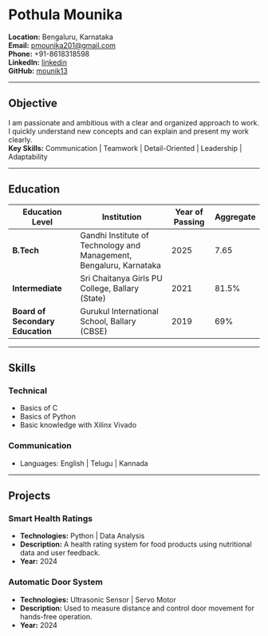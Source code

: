 # Pothula Mounika

**Location:** Bengaluru, Karnataka  
**Email:** pmounika201@gmail.com  
**Phone:** +91-8618318598  
**LinkedIn:** [linkedin](https://www.linkedin.com/in/pothula-mounika-b1ab6a24b/)  
**GitHub:** [mounik13](https://github.com/mounik13)  

---

## Objective
I am passionate and ambitious with a clear and organized approach to work. I quickly understand new concepts and can explain and present my work clearly.  
**Key Skills:** Communication | Teamwork | Detail-Oriented | Leadership | Adaptability  

---

## Education
| Education Level | Institution | Year of Passing | Aggregate |
|-----------------|-------------|-----------------|-----------|
| **B.Tech** | Gandhi Institute of Technology and Management, Bengaluru, Karnataka | 2025 | 7.65 |
| **Intermediate** | Sri Chaitanya Girls PU College, Ballary (State) | 2021 | 81.5% |
| **Board of Secondary Education** | Gurukul International School, Ballary (CBSE) | 2019 | 69% |

---

## Skills

### Technical
- Basics of C
- Basics of Python
- Basic knowledge with Xilinx Vivado

### Communication
- Languages: English | Telugu | Kannada

---

## Projects

### Smart Health Ratings
- **Technologies:** Python | Data Analysis  
- **Description:** A health rating system for food products using nutritional data and user feedback.  
- **Year:** 2024  

### Automatic Door System
- **Technologies:** Ultrasonic Sensor | Servo Motor  
- **Description:** Used to measure distance and control door movement for hands-free operation.  
- **Year:** 2024  
